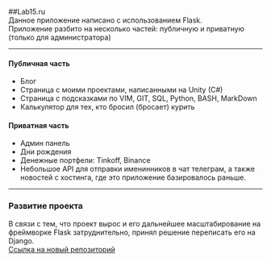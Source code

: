 ##Lab15.ru  
Данное приложение написано с использованием Flask.  
Приложение разбито на несколько частей: публичную и приватную (только для администратора)

---
#### Публичная часть
* Блог
* Страница с моими проектами, написанными на Unity (C#)
* Страница с подсказками по VIM, GIT, SQL, Python, BASH, MarkDown
* Калькулятор для тех, кто бросил (бросает) курить

#### Приватная часть
* Админ панель
* Дни рождения
* Денежные портфели: Tinkoff, Binance
* Небольшое API для отправки именинников в чат телеграм, а также новостей с хостинга, где это приложение базировалось раньше.

---
### Развитие проекта
В связи с тем, что проект вырос и его дальнейшее масштабирование на фреймворке Flask затруднительно, принял решение переписать его на Django.  
[Ссылка на новый репозиторий](https://github.com/on15floor/lab15_django)

